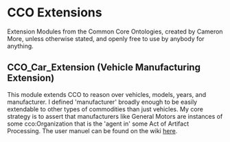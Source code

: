 # CCO Extensions
Extension Modules from the Common Core Ontologies, created by Cameron More, unless otherwise stated, and openly free to use by anybody for anything.

## CCO_Car_Extension (Vehicle Manufacturing Extension)

This module extends CCO to reason over vehicles, models, years, and manufacturer. I defined 'manufacturer' broadly enough to be easily extendable to other types of commodities than just vehicles. My core strategy is to assert that manufacturers like General Motors are instances of some cco:Organization that is the 'agent in' some Act of Artifact Processing. The user manuel can be found on the wiki [here](https://github.com/cameronmore/CCOExtensions/wiki/CCO-Car-Extension).
